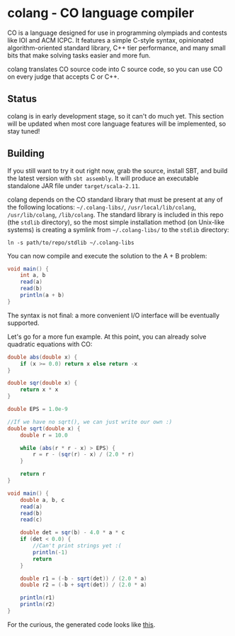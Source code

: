 # colang - CO language compiler
CO is a language designed for use in programming olympiads and contests like IOI and ACM ICPC.
It features a simple C-style syntax, opinionated algorithm-oriented standard library,
C++ tier performance, and many small bits that make solving tasks easier and more fun.

colang translates CO source code into C source code, so you can use CO on every judge that
accepts C or C++.

## Status
colang is in early development stage, so it can't do much yet. This section will be updated
when most core language features will be implemented, so stay tuned!

## Building
If you still want to try it out right now, grab the source, install SBT, and build the latest
version with `sbt assembly`. It will produce an executable standalone JAR file under
`target/scala-2.11`.

colang depends on the CO standard library that must be present at any of the following
locations: `~/.colang-libs/`, `/usr/local/lib/colang`, `/usr/lib/colang`, `/lib/colang`.
The standard library is included in this repo (the `stdlib` directory), so the most simple
installation method (on Unix-like systems) is creating a symlink from `~/.colang-libs/`
to the `stdlib` directory:
```
ln -s path/to/repo/stdlib ~/.colang-libs
```

You can now compile and execute the solution to the A + B problem:
```java
void main() {
    int a, b
    read(a)
    read(b)
    println(a + b)
}
```

The syntax is not final: a more convenient I/O interface will be eventually supported.

Let's go for a more fun example. At this point, you can already solve quadratic equations
with CO:

```java
double abs(double x) {
    if (x >= 0.0) return x else return -x
}

double sqr(double x) {
    return x * x
}

double EPS = 1.0e-9

//If we have no sqrt(), we can just write our own :)
double sqrt(double x) {
    double r = 10.0

    while (abs(r * r - x) > EPS) {
        r = r - (sqr(r) - x) / (2.0 * r)
    }

    return r
}

void main() {
    double a, b, c
    read(a)
    read(b)
    read(c)

    double det = sqr(b) - 4.0 * a * c
    if (det < 0.0) {
        //Can't print strings yet :(
        println(-1)
        return
    }

    double r1 = (-b - sqrt(det)) / (2.0 * a)
    double r2 = (-b + sqrt(det)) / (2.0 * a)

    println(r1)
    println(r2)
}
```

For the curious, the generated code looks like [this](http://pastebin.com/fNauPY0K).

